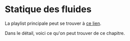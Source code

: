 # Statique des fluides

La playlist principale peut se trouver à [ce lien](https://youtube.com/playlist?list=PLEABsk5Xlyk6ZfBk_5ixZTHR0R0YfgqJY).

Dans le détail, voici ce qu'on peut trouver de ce chapitre.

